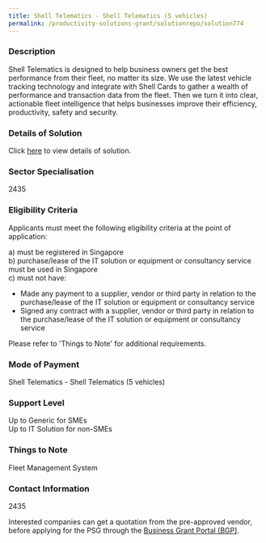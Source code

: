 ```yaml
---
title: Shell Telematics - Shell Telematics (5 vehicles)
permalink: /productivity-solutions-grant/solutionrepo/solution774
---
```


### Description

Shell Telematics is designed to help business owners get the best performance from their fleet, no matter its size.  We use the latest vehicle tracking technology and integrate with Shell Cards to gather a wealth of performance and transaction data from the fleet. Then we turn it into clear, actionable fleet intelligence that helps businesses improve their efficiency, productivity, safety and security.

### Details of Solution

Click <a href='SHELL EASTERN PETROLEUM (PTE) LTD' target='_blank' rel='noopener'>here</a> to view details of solution.

### Sector Specialisation

 2435 

### Eligibility Criteria

Applicants must meet the following eligibility criteria at the point of application:

a) must be registered in Singapore <br>
b) purchase/lease of the IT solution or equipment or consultancy service must be used in Singapore <br>
c) must not have:
- Made any payment to a supplier, vendor or third party in relation to the purchase/lease of the IT solution or equipment or consultancy service
- Signed any contract with a supplier, vendor or third party in relation to the purchase/lease of the IT solution or equipment or consultancy service

Please refer to 'Things to Note' for additional requirements.

### Mode of Payment
Shell Telematics - Shell Telematics (5 vehicles)

### Support Level
Up to Generic for SMEs <br>
Up to IT Solution for non-SMEs

### Things to Note
Fleet Management System

### Contact Information
2435

Interested companies can get a quotation from the pre-approved vendor, before applying for the PSG through the <a target='_blank' rel='noopener' href='https://www.businessgrants.gov.sg/'>Business Grant Portal (BGP)</a>.

